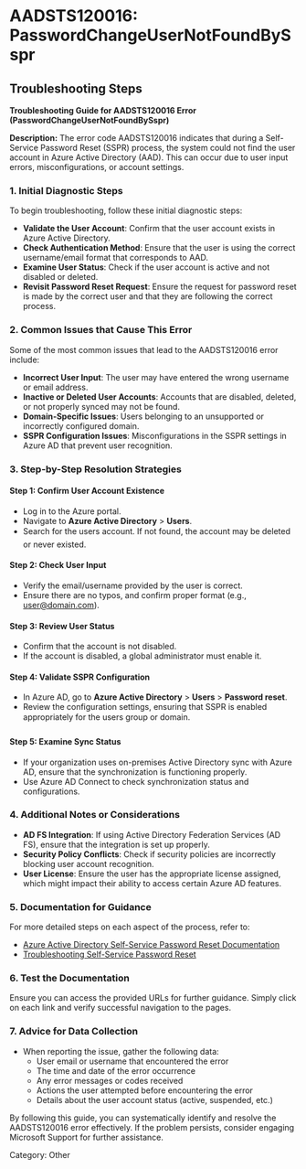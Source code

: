 # AADSTS120016: PasswordChangeUserNotFoundBySspr


## Troubleshooting Steps
**Troubleshooting Guide for AADSTS120016 Error (PasswordChangeUserNotFoundBySspr)**

**Description:**
The error code AADSTS120016 indicates that during a Self-Service Password Reset (SSPR) process, the system could not find the user account in Azure Active Directory (AAD). This can occur due to user input errors, misconfigurations, or account settings.

### 1. Initial Diagnostic Steps
To begin troubleshooting, follow these initial diagnostic steps:

- **Validate the User Account**: Confirm that the user account exists in Azure Active Directory.
- **Check Authentication Method**: Ensure that the user is using the correct username/email format that corresponds to AAD.
- **Examine User Status**: Check if the user account is active and not disabled or deleted.
- **Revisit Password Reset Request**: Ensure the request for password reset is made by the correct user and that they are following the correct process.

### 2. Common Issues that Cause This Error
Some of the most common issues that lead to the AADSTS120016 error include:

- **Incorrect User Input**: The user may have entered the wrong username or email address.
- **Inactive or Deleted User Accounts**: Accounts that are disabled, deleted, or not properly synced may not be found.
- **Domain-Specific Issues**: Users belonging to an unsupported or incorrectly configured domain.
- **SSPR Configuration Issues**: Misconfigurations in the SSPR settings in Azure AD that prevent user recognition.

### 3. Step-by-Step Resolution Strategies

#### Step 1: Confirm User Account Existence
- Log in to the Azure portal.
- Navigate to **Azure Active Directory** > **Users**.
- Search for the users account. If not found, the account may be deleted or never existed.

#### Step 2: Check User Input
- Verify the email/username provided by the user is correct.
- Ensure there are no typos, and confirm proper format (e.g., user@domain.com).

#### Step 3: Review User Status
- Confirm that the account is not disabled.
- If the account is disabled, a global administrator must enable it.

#### Step 4: Validate SSPR Configuration
- In Azure AD, go to **Azure Active Directory** > **Users** > **Password reset**.
- Review the configuration settings, ensuring that SSPR is enabled appropriately for the users group or domain. 

#### Step 5: Examine Sync Status
- If your organization uses on-premises Active Directory sync with Azure AD, ensure that the synchronization is functioning properly.
- Use Azure AD Connect to check synchronization status and configurations.

### 4. Additional Notes or Considerations
- **AD FS Integration**: If using Active Directory Federation Services (AD FS), ensure that the integration is set up properly.
- **Security Policy Conflicts**: Check if security policies are incorrectly blocking user account recognition.
- **User License**: Ensure the user has the appropriate license assigned, which might impact their ability to access certain Azure AD features.

### 5. Documentation for Guidance
For more detailed steps on each aspect of the process, refer to:
- [Azure Active Directory Self-Service Password Reset Documentation](https://docs.microsoft.com/en-us/azure/active-directory/authentication/tutorial-enable-sspr)
- [Troubleshooting Self-Service Password Reset](https://docs.microsoft.com/en-us/azure/active-directory/authentication/troubleshoot-sspr)

### 6. Test the Documentation
Ensure you can access the provided URLs for further guidance. Simply click on each link and verify successful navigation to the pages.

### 7. Advice for Data Collection
- When reporting the issue, gather the following data:
  - User email or username that encountered the error
  - The time and date of the error occurrence
  - Any error messages or codes received
  - Actions the user attempted before encountering the error
  - Details about the user account status (active, suspended, etc.)

By following this guide, you can systematically identify and resolve the AADSTS120016 error effectively. If the problem persists, consider engaging Microsoft Support for further assistance.

Category: Other